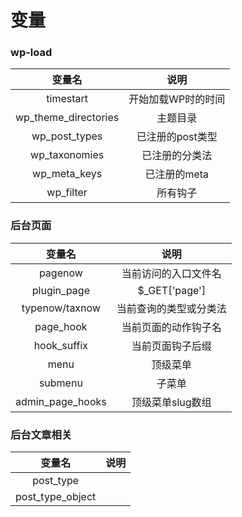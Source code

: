 # 变量

### wp-load

|           变量名          |     说明     |
| :--------------------: | :--------: |
|        timestart       | 开始加载WP时的时间 |
| wp\_theme\_directories |    主题目录    |
|     wp\_post\_types    | 已注册的post类型 |
|     wp\_taxonomies     |   已注册的分类法  |
|     wp\_meta\_keys     |  已注册的meta  |
|       wp\_filter       |    所有钩子    |

### 后台页面

|         变量名        |        说明       |
| :----------------: | :-------------: |
|       pagenow      |    当前访问的入口文件名   |
|    plugin\_page    | $\_GET\['page'] |
|   typenow/taxnow   |   当前查询的类型或分类法   |
|     page\_hook     |    当前页面的动作钩子名   |
|    hook\_suffix    |     当前页面钩子后缀    |
|        menu        |       顶级菜单      |
|       submenu      |       子菜单       |
| admin\_page\_hooks |    顶级菜单slug数组   |

### 后台文章相关

|         变量名        |  说明 |
| :----------------: | :-: |
|     post\_type     |     |
| post\_type\_object |     |

